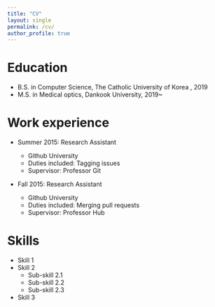 ```yaml
---
title: "CV"
layout: single
permalink: /cv/
author_profile: true
---
```


Education
======
* B.S. in Computer Science, The Catholic University of Korea , 2019
* M.S. in Medical optics, Dankook University, 2019~
<!--* Ph.D in Version Control Theory, GitHub University, 2018 (expected)-->

Work experience 
======
* Summer 2015: Research Assistant
  * Github University
  * Duties included: Tagging issues
  * Supervisor: Professor Git

* Fall 2015: Research Assistant
  * Github University
  * Duties included: Merging pull requests
  * Supervisor: Professor Hub
  
Skills
======
* Skill 1
* Skill 2
  * Sub-skill 2.1
  * Sub-skill 2.2
  * Sub-skill 2.3
* Skill 3


